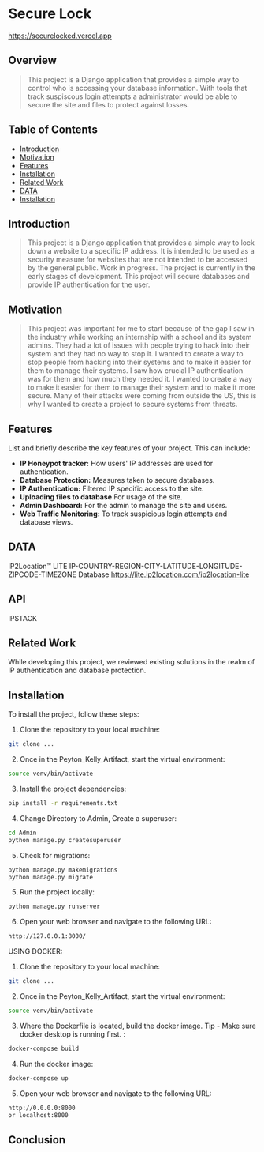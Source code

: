 # Secure Lock 
<https://securelocked.vercel.app>
## Overview

> This project is a Django application that provides a simple way to control who is accessing your database information. With tools that track suspiscous login attempts a administrator would be able to secure the site and files to protect against losses.

## Table of Contents

+ [Introduction](#introduction)
+ [Motivation](#motivation)
+ [Features](#features)
+ [Installation](#installation)
+ [Related Work](#related-work)
+ [DATA](#data)
+ [Installation](#installation)

## Introduction

> This project is a Django application that provides a simple way to lock down a website to a specific IP address. It is intended to be used as a security measure for websites that are not intended to be accessed by the general public. Work in progress. The project is currently in the early stages of development. This project will secure databases and provide IP authentication for the user.

## Motivation

> This project was important for me to start because of the gap I saw in the industry while working an internship with a school and its system admins. They had a lot of issues with people trying to hack into their system and they had no way to stop it. I wanted to create a way to stop people from hacking into their systems and to make it easier for them to manage their systems. I saw how crucial IP authentication was for them and how much they needed it. I wanted to create a way to make it easier for them to manage their system and to make it more secure. Many of their attacks were coming from outside the US, this is why I wanted to create a project to secure systems from threats.

## Features

List and briefly describe the key features of your project. This can include:

+ **IP Honeypot tracker:** How users' IP addresses are used for authentication.
+ **Database Protection:** Measures taken to secure databases.
+ **IP Authentication:** Filtered IP specific access to the site.
+ **Uploading files to database** For usage of the site.
+ **Admin Dashboard:** For the admin to manage the site and users.
+ **Web Traffic Monitoring:**  To track suspicious login attempts and database views.

## DATA

IP2Location™ LITE IP-COUNTRY-REGION-CITY-LATITUDE-LONGITUDE-ZIPCODE-TIMEZONE Database
<https://lite.ip2location.com/ip2location-lite>

## API 
IPSTACK

## Related Work

While developing this project, we reviewed existing solutions in the realm of IP authentication and database protection.

## Installation

To install the project, follow these steps:

1. Clone the repository to your local machine:

```bash
git clone ...
```

2. Once in the Peyton_Kelly_Artifact, start the virtual environment:

```bash
source venv/bin/activate
```

3. Install the project dependencies:

```bash
pip install -r requirements.txt
```

4. Change Directory to Admin, Create a superuser:

```bash
cd Admin
python manage.py createsuperuser
```

5. Check for migrations:

```bash
python manage.py makemigrations
python manage.py migrate
```


5. Run the project locally:

```bash
python manage.py runserver
```

6. Open your web browser and navigate to the following URL:

```bash
http://127.0.0.1:8000/
```

USING DOCKER:

1. Clone the repository to your local machine:

```bash
git clone ...
```

2. Once in the Peyton_Kelly_Artifact, start the virtual environment:

```bash
source venv/bin/activate
```

3. Where the Dockerfile is located, build the docker image. Tip - Make sure docker desktop is running first. :

```bash
docker-compose build
```

4. Run the docker image:

```bash
docker-compose up
```

5. Open your web browser and navigate to the following URL:

```bash
http://0.0.0.0:8000
or localhost:8000
```

## Conclusion








